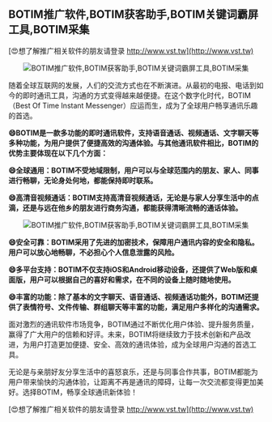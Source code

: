 ## **BOTIM推广软件,BOTIM获客助手,BOTIM关键词霸屏工具,BOTIM采集**

[😍想了解推广相关软件的朋友请登录 http://www.vst.tw](http://www.vst.tw)

 <center><img src="https://vst.tw/MP4/tuiguang/png/1.png" alt="BOTIM推广软件,BOTIM获客助手,BOTIM关键词霸屏工具,BOTIM采集"></center>

随着全球互联网的发展，人们的交流方式也在不断演进。从最初的电报、电话到如今的即时通讯工具，沟通的方式变得越来越便捷。在这个数字化时代，BOTIM（Best Of Time Instant Messenger）应运而生，成为了全球用户畅享通讯乐趣的首选。

**😄BOTIM是一款多功能的即时通讯软件，支持语音通话、视频通话、文字聊天等多种功能，为用户提供了便捷高效的沟通体验。与其他通讯软件相比，BOTIM的优势主要体现在以下几个方面：**

**😄全球通用：BOTIM不受地域限制，用户可以与全球范围内的朋友、家人、同事进行畅聊，无论身处何地，都能保持即时联系。**

**😄高清音视频通话：BOTIM支持高清音视频通话，无论是与家人分享生活中的点滴，还是与远在他乡的朋友进行商务沟通，都能获得清晰流畅的通话体验。**

 <center><img src="https://vst.tw/MP4/tuiguang/png/4.png" alt="BOTIM推广软件,BOTIM获客助手,BOTIM关键词霸屏工具,BOTIM采集"></center>

**😄安全可靠：BOTIM采用了先进的加密技术，保障用户通讯内容的安全和隐私。用户可以放心地畅聊，不必担心个人信息泄露的风险。**

**😄多平台支持：BOTIM不仅支持iOS和Android移动设备，还提供了Web版和桌面版，用户可以根据自己的喜好和需求，在不同的设备上随时随地使用。**

**😄丰富的功能：除了基本的文字聊天、语音通话、视频通话功能外，BOTIM还提供了表情符号、文件传输、群组聊天等丰富的功能，满足用户多样化的沟通需求。**

面对激烈的通讯软件市场竞争，BOTIM通过不断优化用户体验、提升服务质量，赢得了广大用户的信赖和好评。未来，BOTIM将继续致力于技术创新和产品改进，为用户打造更加便捷、安全、高效的通讯体验，成为全球用户沟通的首选工具。

无论是与亲朋好友分享生活中的喜怒哀乐，还是与同事合作共事，BOTIM都能为用户带来愉快的沟通体验，让距离不再是通讯的障碍，让每一次交流都变得更加美好。选择BOTIM，畅享全球通讯新体验！

[😍想了解推广相关软件的朋友请登录 http://www.vst.tw](http://www.vst.tw)



